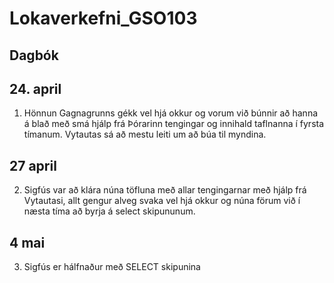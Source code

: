 # Lokaverkefni_GSO103
## Dagbók
## 24. april
1. Hönnun Gagnagrunns gékk vel hjá okkur og vorum við búnnir að hanna á blað með smá hjálp frá Þórarinn tengingar og innihald taflnanna í fyrsta tímanum. Vytautas sá að mestu leiti um að búa til myndina.
## 27 april
2. Sigfús var að klára núna töfluna með allar tengingarnar með hjálp frá Vytautasi, allt gengur alveg svaka vel hjá okkur og núna förum við í næsta tíma að byrja á select skipununum.
## 4 mai
3. Sigfús er hálfnaður með SELECT skipunina
